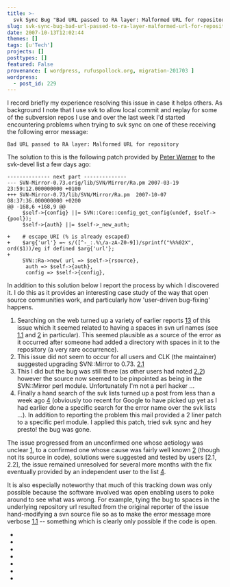 ```yaml
---
title: >-
  svk Sync Bug "Bad URL passed to RA layer: Malformed URL for repository"
slug: svk-sync-bug-bad-url-passed-to-ra-layer-malformed-url-for-repository
date: 2007-10-13T12:02:44
themes: []
tags: [u'Tech']
projects: []
posttypes: []
featured: False
provenance: [ wordpress, rufuspollock.org, migration-201703 ]
wordpress:
  - post_id: 229
---
```


I record briefly my experience resolving this issue in case it helps others. As background I note that I use svk to allow local commit and replay for some of the subversion repos I use and over the last week I'd started encountering problems when trying to svk sync on one of these receiving the following error message:

    Bad URL passed to RA layer: Malformed URL for repository

The solution to this is the following patch provided by [Peter Werner](http://0x.hu) to the svk-devel list a few days ago:

    -------------- next part --------------
    --- SVN-Mirror-0.73.orig/lib/SVN/Mirror/Ra.pm 2007-03-19 23:59:12.000000000 +0100
    +++ SVN-Mirror-0.73/lib/SVN/Mirror/Ra.pm  2007-10-07 08:37:36.000000000 +0200
    @@ -168,6 +168,9 @@
         $self->{config} ||= SVN::Core::config_get_config(undef, $self->{pool});
         $self->{auth} ||= $self->_new_auth;
     
    +    # escape URI (% is already escaped)
    +    $arg{'url'} =~ s/([^-_:.%\/a-zA-Z0-9])/sprintf("%%%02X", ord($1))/eg if defined $arg{'url'};
    +
         SVN::Ra->new( url => $self->{rsource},
          auth => $self->{auth},
          config => $self->{config},

In addition to this solution below I report the process by which I discovered it. I do this as it provides an interesting case study of the way that open source communities work, and particularly how 'user-driven bug-fixing' happens.

  1. Searching on the web turned up a variety of earlier reports [1][2][3] of this issue which it seemed related to having a spaces in svn url names (see [1.1] and [2] in particular). This seemed plausible as a source of the error as it occurred after someone had added a directory with spaces in it to the repository (a very rare occurrence).
  2. This issue did not seem to occur for all users and CLK (the maintainer) suggested upgrading SVN::Mirror to 0.73. [2.1]
  3. This I did but the bug was still there (as other users had noted [2.2]) however the source now seemed to be pinpointed as being in the SVN::Mirror perl module. Unfortunately I'm not a perl hacker ...
  4. Finally a hand search of the svk lists turned up a post from less than a week ago [4] (obviously too recent for Google to have picked up yet as I had earlier done a specific search for the error name over the svk lists ...). In addition to reporting the problem this mail provided a 2 liner patch to a specific perl module. I applied this patch, tried svk sync and hey presto! the bug was gone.

The issue progressed from an unconfirmed one whose aetiology was unclear [1], to a confirmed one whose cause was fairly well known [2] (though not its source in code), solutions were suggested and tested by users [2.1, 2.2], the issue remained unresolved for several more months with the fix eventually provided by an independent user to the list [4].

It is also especially noteworthy that much of this tracking down was only possible because the software involved was open enabling users to poke around to see what was wrong. For example, tying the bug to spaces in the underlying repository url resulted from the original reporter of the issue hand-modifying a svn source file so as to make the error message more verbose [1.1] -- something which is clearly only possible if the code is open.


  * [1]:<http://lists.bestpractical.com/pipermail/svk-devel/2007-January/000570.html>
  * [1.1]:<http://lists.bestpractical.com/pipermail/svk-devel/2007-January/000571.html>
  * [2]: <http://lists.bestpractical.com/pipermail/svk-devel/2007-March/000755.html>
  * [2.1]: <http://lists.bestpractical.com/pipermail/svk-devel/2007-March/000757.html>
  * [2.2]: <http://lists.bestpractical.com/pipermail/svk-devel/2007-March/000766.html>
  * [3]: <http://lists.bestpractical.com/pipermail/svk-devel/2007-June/000944.html>
  * [4]: <http://lists.bestpractical.com/pipermail/svk-devel/2007-October/001065.html>



